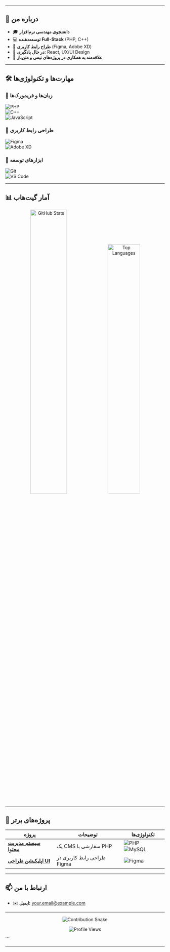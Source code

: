 
---

## **🚀 درباره من**  
- 🎓 **دانشجوی مهندسی نرم‌افزار**  
- 💻 **توسعه‌دهنده Full-Stack** (PHP, C++)  
- 🎨 **طراح رابط کاربری** (Figma, Adobe XD)  
- 🌱 **در حال یادگیری:** React, UX/UI Design  
- 🤝 **علاقه‌مند به همکاری در پروژه‌های تیمی و متن‌باز**  

---

## **🛠️ مهارت‌ها و تکنولوژی‌ها**  

### **📌 زبان‌ها و فریمورک‌ها**  
![PHP](https://img.shields.io/badge/-PHP-777BB4?logo=php&logoColor=white)  
![C++](https://img.shields.io/badge/-C++-00599C?logo=c%2B%2B&logoColor=white)  
![JavaScript](https://img.shields.io/badge/-JavaScript-F7DF1E?logo=javascript&logoColor=black)  

### **🎨 طراحی رابط کاربری**  
![Figma](https://img.shields.io/badge/-Figma-F24E1E?logo=figma&logoColor=white)  
![Adobe XD](https://img.shields.io/badge/-Adobe_XD-FF61F6?logo=adobe-xd&logoColor=white)  

### **🔧 ابزارهای توسعه**  
![Git](https://img.shields.io/badge/-Git-F05032?logo=git&logoColor=white)  
![VS Code](https://img.shields.io/badge/-VS_Code-007ACC?logo=visual-studio-code&logoColor=white)  

---

## **📊 آمار گیت‌هاب**  

<div align="center">
  <img src="https://github-readme-stats.vercel.app/api?username=YourUsername&show_icons=true&theme=radical&hide_border=true" alt="GitHub Stats" width="48%" />
  <img src="https://github-readme-stats.vercel.app/api/top-langs/?username=YourUsername&layout=compact&theme=radical&hide_border=true" alt="Top Languages" width="45%" />
</div>

---

## **🎨 پروژه‌های برتر**  

| پروژه | توضیحات | تکنولوژی‌ها |  
|-------|---------|-------------|  
| **[سیستم مدیریت محتوا](لینک)** | یک CMS سفارشی با PHP | ![PHP](https://img.shields.io/badge/-PHP-777BB4) ![MySQL](https://img.shields.io/badge/-MySQL-4479A1) |  
| **[اپلیکیشن طراحی UI](لینک)** | طراحی رابط کاربری در Figma | ![Figma](https://img.shields.io/badge/-Figma-F24E1E) |  

---

## **📫 ارتباط با من**  
- ✉️ **ایمیل:** your.email@example.com

---

<div align="center">
  <img src="https://github.com/YourUsername/YourUsername/blob/main/github-contribution-grid-snake.svg" alt="Contribution Snake" />
</div>

<p align="center"> 
  <img src="https://komarev.com/ghpvc/?username=YourUsername&label=Profile%20Views&color=blueviolet" alt="Profile Views" /> 
</p>
```

---
